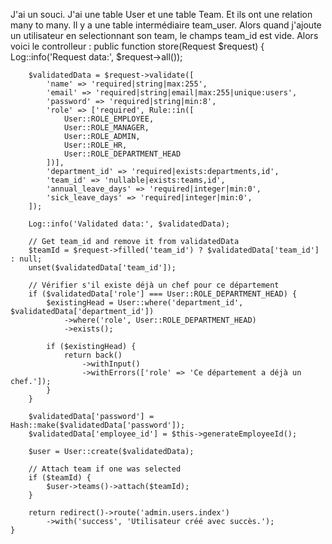 J'ai un souci. J'ai une table User et une table Team. Et ils ont une relation many to many. Il y a une table intermédiaire team_user. Alors quand j'ajoute un utilisateur en selectionnant son team, le champs team_id est vide. Alors voici le controlleur : 
 public function store(Request $request)
    {
        Log::info('Request data:', $request->all());

        $validatedData = $request->validate([
            'name' => 'required|string|max:255',
            'email' => 'required|string|email|max:255|unique:users',
            'password' => 'required|string|min:8',
            'role' => ['required', Rule::in([
                User::ROLE_EMPLOYEE,
                User::ROLE_MANAGER,
                User::ROLE_ADMIN,
                User::ROLE_HR,
                User::ROLE_DEPARTMENT_HEAD
            ])],
            'department_id' => 'required|exists:departments,id',
            'team_id' => 'nullable|exists:teams,id',
            'annual_leave_days' => 'required|integer|min:0',
            'sick_leave_days' => 'required|integer|min:0',
        ]);

        Log::info('Validated data:', $validatedData);
        
        // Get team_id and remove it from validatedData
        $teamId = $request->filled('team_id') ? $validatedData['team_id'] : null;
        unset($validatedData['team_id']);

        // Vérifier s'il existe déjà un chef pour ce département
        if ($validatedData['role'] === User::ROLE_DEPARTMENT_HEAD) {
            $existingHead = User::where('department_id', $validatedData['department_id'])
                ->where('role', User::ROLE_DEPARTMENT_HEAD)
                ->exists();

            if ($existingHead) {
                return back()
                    ->withInput()
                    ->withErrors(['role' => 'Ce département a déjà un chef.']);
            }
        }

        $validatedData['password'] = Hash::make($validatedData['password']);
        $validatedData['employee_id'] = $this->generateEmployeeId();
        
        $user = User::create($validatedData);

        // Attach team if one was selected
        if ($teamId) {
            $user->teams()->attach($teamId);
        }

        return redirect()->route('admin.users.index')
            ->with('success', 'Utilisateur créé avec succès.');
    }